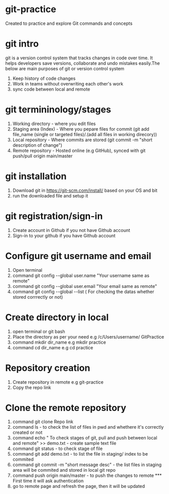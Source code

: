 # git-practice
Created to practice and explore Git commands and concepts
# git intro
git is a version control system that tracks changes in code over time. It helps developers save versions, collaborate and undo mistakes easily.The below are main purposes of git or version control system
1. Keep history of code changes
2. Work in teams without overwriting each other's work
3. sync code between local and remote
# git termininology/stages
1. Working directory - where you edit files
2. Staging area (Index) - Where you pepare files for commit (git add file_name (single or targeted files)/.(add all files in working direcory))
3. Local repository - Where commits are stored (git commit -m "short description of change")
4. Remote repository - Hosted online (e.g GitHub), synced with git push/pull origin main/master
# git installation
1. Download git in https://git-scm.com/install/ based on your OS and bit
2. run the downloaded file and setup it
# git registration/sign-in
1. Create account in Github if you not have Github account
2. Sign-in to your github if you have Github account
# Configure git username and email
1. Open terminal
2. command git config --global user.name "Your username same as remote"
3. command git config --global user.email "Your email same as remote"
4. command git config --global --list ( For checking the datas whether stored corrrectly or not)
# Create directory in local
1. open terminal or git bash
2. Place the directory as per your need e.g /c/Users/username/ GitPractice  
3. command mkdir dir_name e.g mkdir practice 
4. command cd dir_name e.g cd practice 
# Repository creation
1. Create repository in remote e.g git-practice
2. Copy the repo link
# Clone the remote repository
1. command git clone Repo link
2. command ls - to check the list of files in pwd and whethere it's correctly created or not
3. command echo " To check stages of git, pull and push between local and remote" >> demo.txt - create sample text file
4. command git status - to check stage of file 
5. command git add demo.txt - to list the file in staging/ index to be commited
6. command git commit -m "short message desc" - the list files in staging area will be commited and stored in local git repo
7. command push origin main/master - to push the changes to remote *** First time it will ask authentication
8. go to remote page and refresh the page, then it will be updated


